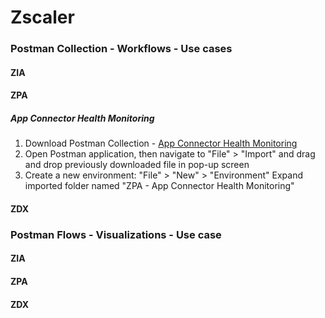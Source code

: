 # Zscaler

### Postman Collection - Workflows - Use cases

#### ZIA
#### ZPA

##### App Connector Health Monitoring
1. Download Postman Collection - [App Connector Health Monitoring](https://github.com/veronikaklauzova/Zscaler/blob/main/Postman%20Collections/ZPA/ZPA_App-Connector-Health-Monitoring.postman_collection.json)
2. Open Postman application, then navigate to "File" > "Import" and drag and drop previously downloaded file in pop-up screen
3. Create a new environment: "File" > "New" > "Environment"
Expand imported folder named "ZPA - App Connector Health Monitoring"


#### ZDX

### Postman Flows - Visualizations - Use case

#### ZIA
#### ZPA
#### ZDX
